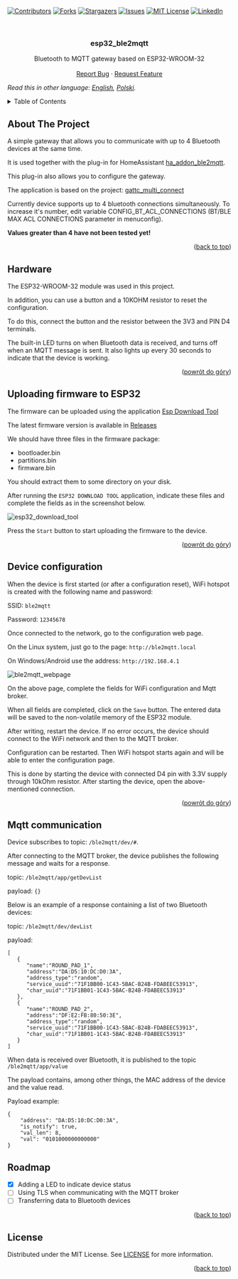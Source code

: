 <div id="top"></div>

[![Contributors][contributors-shield]][contributors-url]
[![Forks][forks-shield]][forks-url]
[![Stargazers][stars-shield]][stars-url]
[![Issues][issues-shield]][issues-url]
[![MIT License][license-shield]][license-url]
[![LinkedIn][linkedin-shield]][linkedin-url]



<br />
<div align="center">

<h3 align="center">esp32_ble2mqtt</h3>

  <p align="center">
    Bluetooth to MQTT gateway based on ESP32-WROOM-32
    <br />
    <br />
    <a href="https://github.com/blizniukp/esp32_ble2mqtt/issues">Report Bug</a>
    ·
    <a href="https://github.com/blizniukp/esp32_ble2mqtt/issues">Request Feature</a>
  </p>
</div>


*Read this in other language: [English](README.md), [Polski](README.pl.md).*


<details>
  <summary>Table of Contents</summary>
  <ol>
    <li><a href="#about-the-project">About The Project</a></li>
    <li><a href="#hardware">Hardware</a></li>
    <li><a href="#uploading-firmware-to-esp32">Uploading firmware to ESP32</a></li>
    <li><a href="#device-configuration">Device configuration</a></li>
    <li><a href="#mqtt-communication">Mqtt communication</a></li>
    <li><a href="#roadmap">Roadmap</a></li>
    <li><a href="#license">License</a></li>
  </ol>
</details>



<!-- ABOUT THE PROJECT -->
## About The Project


A simple gateway that allows you to communicate with up to 4 Bluetooth devices at the same time. 

It is used together with the plug-in for HomeAssistant [ha_addon_ble2mqtt](https://github.com/blizniukp/ha_addon_ble2mqtt).

This plug-in also allows you to configure the gateway.


The application is based on the project: [gattc_multi_connect](https://github.com/espressif/esp-idf/tree/22c82a4e28ec331a3f46e0a8f757f6b535f83cc4/examples/bluetooth/bluedroid/ble/gattc_multi_connect)


Currently device supports up to 4 bluetooth connections simultaneously. To increase it's number, edit variable CONFIG_BT_ACL_CONNECTIONS (BT/BLE MAX ACL CONNECTIONS parameter in menuconfig). 

**Values greater than 4 have not been tested yet!**

<p align="right">(<a href="#top">back to top</a>)</p>


## Hardware

The ESP32-WROOM-32 module was used in this project.


In addition, you can use a button and a 10KOHM resistor to reset the configuration.

To do this, connect the button and the resistor between the 3V3 and PIN D4 terminals.

The built-in LED turns on when Bluetooth data is received, and turns off when an MQTT message is sent. It also lights up every 30 seconds to indicate that the device is working.

<p align="right">(<a href="#top">powrót do góry</a>)</p>


## Uploading firmware to ESP32

The firmware can be uploaded using the application [Esp Download Tool](https://www.espressif.com/en/support/download/other-tools)


The latest firmware version is available in [Releases](https://github.com/blizniukp/esp32_ble2mqtt/releases)



We should have three files in the firmware package:
- bootloader.bin
- partitions.bin
- firmware.bin

You should extract them to some directory on your disk.

After running the `ESP32 DOWNLOAD TOOL` application, indicate these files and complete the fields as in the screenshot below.

![esp32_download_tool](/img/esp32_download_tool.png)

Press the `Start` button to start uploading the firmware to the device.

<p align="right">(<a href="#top">powrót do góry</a>)</p>


## Device configuration

When the device is first started (or after a configuration reset), WiFi hotspot is created with the following name and password:

SSID: `ble2mqtt`

Password: `12345678`


Once connected to the network, go to the configuration web page.


On the Linux system, just go to the page: `http://ble2mqtt.local`

On Windows/Android use the address: `http://192.168.4.1`


![ble2mqtt_webpage](/img/ble2mqtt_webpage.png)

On the above page, complete the fields for WiFi configuration and Mqtt broker.

When all fields are completed, click on the `Save` button. The entered data will be saved to the non-volatile memory of the ESP32 module.

After writing, restart the device. If no error occurs, the device should connect to the WiFi network and then to the MQTT broker.


Configuration can be restarted. Then WiFi hotspot starts again and will be able to enter the configuration page.

This is done by starting the device with connected D4 pin with 3.3V supply through 10kOhm resistor. After starting the device, open the above-mentioned connection.

<p align="right">(<a href="#top">powrót do góry</a>)</p>


## Mqtt communication

Device subscribes to topic: `/ble2mqtt/dev/#`.

After connecting to the MQTT broker, the device publishes the following message and waits for a response.

topic: `/ble2mqtt/app/getDevList`

payload: `{}`


Below is an example of a response containing a list of two Bluetooth devices:

topic: `/ble2mqtt/dev/devList`

payload:

    [
       {
          "name":"ROUND_PAD_1",
          "address":"DA:D5:10:DC:D0:3A",
          "address_type":"random",
          "service_uuid":"71F1BB00-1C43-5BAC-B24B-FDABEEC53913",
          "char_uuid":"71F1BB01-1C43-5BAC-B24B-FDABEEC53913"
       },
       {
          "name":"ROUND_PAD_2",
          "address":"DF:E2:FB:80:50:3E",
          "address_type":"random",
          "service_uuid":"71F1BB00-1C43-5BAC-B24B-FDABEEC53913",
          "char_uuid":"71F1BB01-1C43-5BAC-B24B-FDABEEC53913"
       }
    ]


When data is received over Bluetooth, it is published to the topic `/ble2mqtt/app/value`

The payload contains, among other things, the MAC address of the device and the value read.


Payload example:

    {
        "address": "DA:D5:10:DC:D0:3A", 
        "is_notify": true, 
        "val_len": 8, 
        "val": "0101000000000000"
    }


## Roadmap

- [x] Adding a LED to indicate device status
- [ ] Using TLS when communicating with the MQTT broker
- [ ] Transferring data to Bluetooth devices

<p align="right">(<a href="#top">back to top</a>)</p>


## License

Distributed under the MIT License. See [LICENSE](LICENSE) for more information.

<p align="right">(<a href="#top">back to top</a>)</p>


<!-- MARKDOWN LINKS & IMAGES -->
<!-- https://www.markdownguide.org/basic-syntax/#reference-style-links -->
[contributors-shield]: https://img.shields.io/github/contributors/blizniukp/esp32_ble2mqtt.svg?style=for-the-badge
[contributors-url]: https://github.com/blizniukp/esp32_ble2mqtt/graphs/contributors
[forks-shield]: https://img.shields.io/github/forks/blizniukp/esp32_ble2mqtt.svg?style=for-the-badge
[forks-url]: https://github.com/blizniukp/esp32_ble2mqtt/network/members
[stars-shield]: https://img.shields.io/github/stars/blizniukp/esp32_ble2mqtt.svg?style=for-the-badge
[stars-url]: https://github.com/blizniukp/esp32_ble2mqtt/stargazers
[issues-shield]: https://img.shields.io/github/issues/blizniukp/esp32_ble2mqtt.svg?style=for-the-badge
[issues-url]: https://github.com/blizniukp/esp32_ble2mqtt/issues
[license-shield]: https://img.shields.io/github/license/blizniukp/esp32_ble2mqtt.svg?style=for-the-badge
[license-url]: https://github.com/blizniukp/esp32_ble2mqtt/blob/master/LICENSE
[linkedin-shield]: https://img.shields.io/badge/-LinkedIn-black.svg?style=for-the-badge&logo=linkedin&colorB=555
[linkedin-url]: https://linkedin.com/in/paweł-bliźniuk-433535183
[product-screenshot]: images/screenshot.png